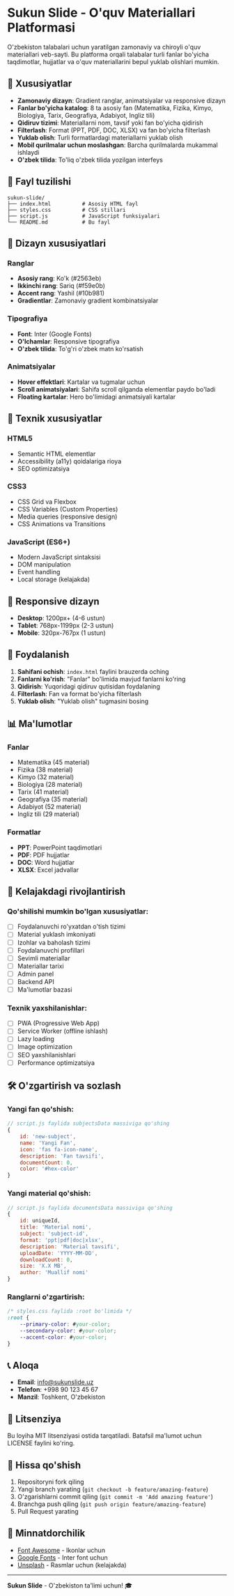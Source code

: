 # Sukun Slide - O'quv Materiallari Platformasi

O'zbekiston talabalari uchun yaratilgan zamonaviy va chiroyli o'quv materiallari veb-sayti. Bu platforma orqali talabalar turli fanlar bo'yicha taqdimotlar, hujjatlar va o'quv materiallarini bepul yuklab olishlari mumkin.

## 🚀 Xususiyatlar

- **Zamonaviy dizayn**: Gradient ranglar, animatsiyalar va responsive dizayn
- **Fanlar bo'yicha katalog**: 8 ta asosiy fan (Matematika, Fizika, Kimyo, Biologiya, Tarix, Geografiya, Adabiyot, Ingliz tili)
- **Qidiruv tizimi**: Materiallarni nom, tavsif yoki fan bo'yicha qidirish
- **Filterlash**: Format (PPT, PDF, DOC, XLSX) va fan bo'yicha filterlash
- **Yuklab olish**: Turli formatlardagi materiallarni yuklab olish
- **Mobil qurilmalar uchun moslashgan**: Barcha qurilmalarda mukammal ishlaydi
- **O'zbek tilida**: To'liq o'zbek tilida yozilgan interfeys

## 📁 Fayl tuzilishi

```
sukun-slide/
├── index.html          # Asosiy HTML fayl
├── styles.css          # CSS stillari
├── script.js           # JavaScript funksiyalari
└── README.md           # Bu fayl
```

## 🎨 Dizayn xususiyatlari

### Ranglar
- **Asosiy rang**: Ko'k (#2563eb)
- **Ikkinchi rang**: Sariq (#f59e0b)
- **Accent rang**: Yashil (#10b981)
- **Gradientlar**: Zamonaviy gradient kombinatsiyalar

### Tipografiya
- **Font**: Inter (Google Fonts)
- **O'lchamlar**: Responsive tipografiya
- **O'zbek tilida**: To'g'ri o'zbek matn ko'rsatish

### Animatsiyalar
- **Hover effektlari**: Kartalar va tugmalar uchun
- **Scroll animatsiyalari**: Sahifa scroll qilganda elementlar paydo bo'ladi
- **Floating kartalar**: Hero bo'limidagi animatsiyali kartalar

## 🔧 Texnik xususiyatlar

### HTML5
- Semantic HTML elementlar
- Accessibility (a11y) qoidalariga rioya
- SEO optimizatsiya

### CSS3
- CSS Grid va Flexbox
- CSS Variables (Custom Properties)
- Media queries (responsive design)
- CSS Animations va Transitions

### JavaScript (ES6+)
- Modern JavaScript sintaksisi
- DOM manipulation
- Event handling
- Local storage (kelajakda)

## 📱 Responsive dizayn

- **Desktop**: 1200px+ (4-6 ustun)
- **Tablet**: 768px-1199px (2-3 ustun)
- **Mobile**: 320px-767px (1 ustun)

## 🎯 Foydalanish

1. **Sahifani ochish**: `index.html` faylini brauzerda oching
2. **Fanlarni ko'rish**: "Fanlar" bo'limida mavjud fanlarni ko'ring
3. **Qidirish**: Yuqoridagi qidiruv qutisidan foydalaning
4. **Filterlash**: Fan va format bo'yicha filterlash
5. **Yuklab olish**: "Yuklab olish" tugmasini bosing

## 📊 Ma'lumotlar

### Fanlar
- Matematika (45 material)
- Fizika (38 material)
- Kimyo (32 material)
- Biologiya (28 material)
- Tarix (41 material)
- Geografiya (35 material)
- Adabiyot (52 material)
- Ingliz tili (29 material)

### Formatlar
- **PPT**: PowerPoint taqdimotlari
- **PDF**: PDF hujjatlar
- **DOC**: Word hujjatlar
- **XLSX**: Excel jadvallar

## 🚀 Kelajakdagi rivojlantirish

### Qo'shilishi mumkin bo'lgan xususiyatlar:
- [ ] Foydalanuvchi ro'yxatdan o'tish tizimi
- [ ] Material yuklash imkoniyati
- [ ] Izohlar va baholash tizimi
- [ ] Foydalanuvchi profillari
- [ ] Sevimli materiallar
- [ ] Materiallar tarixi
- [ ] Admin panel
- [ ] Backend API
- [ ] Ma'lumotlar bazasi

### Texnik yaxshilanishlar:
- [ ] PWA (Progressive Web App)
- [ ] Service Worker (offline ishlash)
- [ ] Lazy loading
- [ ] Image optimization
- [ ] SEO yaxshilanishlari
- [ ] Performance optimizatsiya

## 🛠️ O'zgartirish va sozlash

### Yangi fan qo'shish:
```javascript
// script.js faylida subjectsData massiviga qo'shing
{
    id: 'new-subject',
    name: 'Yangi Fan',
    icon: 'fas fa-icon-name',
    description: 'Fan tavsifi',
    documentCount: 0,
    color: '#hex-color'
}
```

### Yangi material qo'shish:
```javascript
// script.js faylida documentsData massiviga qo'shing
{
    id: uniqueId,
    title: 'Material nomi',
    subject: 'subject-id',
    format: 'ppt|pdf|doc|xlsx',
    description: 'Material tavsifi',
    uploadDate: 'YYYY-MM-DD',
    downloadCount: 0,
    size: 'X.X MB',
    author: 'Muallif nomi'
}
```

### Ranglarni o'zgartirish:
```css
/* styles.css faylida :root bo'limida */
:root {
    --primary-color: #your-color;
    --secondary-color: #your-color;
    --accent-color: #your-color;
}
```

## 📞 Aloqa

- **Email**: info@sukunslide.uz
- **Telefon**: +998 90 123 45 67
- **Manzil**: Toshkent, O'zbekiston

## 📄 Litsenziya

Bu loyiha MIT litsenziyasi ostida tarqatiladi. Batafsil ma'lumot uchun LICENSE faylini ko'ring.

## 🤝 Hissa qo'shish

1. Repositoryni fork qiling
2. Yangi branch yarating (`git checkout -b feature/amazing-feature`)
3. O'zgarishlarni commit qiling (`git commit -m 'Add amazing feature'`)
4. Branchga push qiling (`git push origin feature/amazing-feature`)
5. Pull Request yarating

## 🙏 Minnatdorchilik

- [Font Awesome](https://fontawesome.com/) - Ikonlar uchun
- [Google Fonts](https://fonts.google.com/) - Inter font uchun
- [Unsplash](https://unsplash.com/) - Rasmlar uchun (kelajakda)

---

**Sukun Slide** - O'zbekiston ta'limi uchun! 🎓
